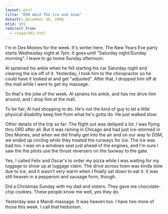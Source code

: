 ```yaml
---
layout: post
title: "DSM Amid The Ice and Snow"
datestr: December 30, 2008
mtid: 501
redirect_from:
  - /saga/501.html
---
```


I'm in Des Moines for the week.  It's winter here.  The New Years Eve party starts Wednesday night at 7pm.  It goes until "Saturday night/Sunday morning".  I leave to go home Sunday afternoon.

Al sprained his ankle when he fell starting his car Saturday night and clearing the ice off of it.  Yesterday, I took him to the chiropractor so he could have it looked at and get "adjusted".  After that, I dropped him off at the mall while I went to get my massage.

So that's the joke of the week.  Al sprains his ankle, and has me drive him around, and I drop him at the mall.

To be fair, Al had shopping to do.  He's not the kind of guy to let a little physical disability keep him from what he's gotta do.  He just walked slow.

Other details of the trip so far: The flight out was delayed a lot.  I was flying thru ORD after all.  But it was raining in Chicago and had just ice-stormed in Des Moines, and when we did finally get into the air and on our way to DSM, we ended up circling while they treated the runways for ice.  The ice was bad too.  I was on a windows seat just ahead of the engines, and I'm sure I saw the the pilots use the thrust reversers on the taxiway to the gate.

Yes, I called Felix and Oscar's to order my pizza while I was waiting for my luggage to show up at luggage claim.  The drive across town was kinda slow due to ice, and it wasn't very warm when I finally sat down to eat it.  It was still heaven in a pepperoni and sausage form, though.

Did a Christmas Sunday with my dad and sisters.  They gave me chocolate-chip cookies.  These people know me well, yes they do.

Yesterday was a Mandi-massage.  It was heaven too.  I have two more of those this week.  I call that hedonism.


